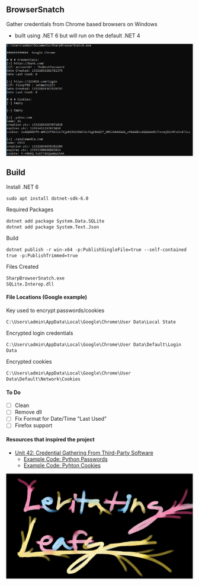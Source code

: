## BrowserSnatch
Gather credentials from Chrome based browsers on Windows
- built using .NET 6 but will run on the default .NET 4 

![scrnsht1](./Images/screenshot1.png)

## Build
Install .NET 6
```
sudo apt install dotnet-sdk-6.0
```

Required Packages
```
dotnet add package System.Data.SQLite
dotnet add package System.Text.Json
```

Build
```
dotnet publish -r win-x64 -p:PublishSingleFile=true --self-contained true -p:PublishTrimmed=true
```

Files Created
```
SharpBrowserSnatch.exe
SQLite.Interop.dll
```

#### File Locations (Google example)
Key used to encrypt passwords/cookies
```
C:\Users\admin\AppData\Local\Google\Chrome\User Data\Local State
```

Encrypted login credentials
```
C:\Users\admin\AppData\Local\Google\Chrome\User Data\Default\Login Data
```

Encrypted cookies
```
C:\Users\admin\AppData\Local\Google\Chrome\User Data\Default\Network\Cookies
```
#### To Do
- [ ] Clean
- [ ] Remove dll
- [ ] Fix Format for Date/Time "Last Used"
- [ ] Firefox support

#### Resources that inspired the project
- [Unit 42: Credential Gathering From Third-Party Software](https://unit42.paloaltonetworks.com/credential-gathering-third-party-software/#post-124901-_uoyret6muycd)
    - [Example Code: Python Passwords](https://www.thepythoncode.com/article/extract-chrome-passwords-python)
    - [Example Code: Pyhton Cookies](https://www.thepythoncode.com/article/extract-chrome-cookies-python)


![leafy](./Images/Leafy.jpg)
